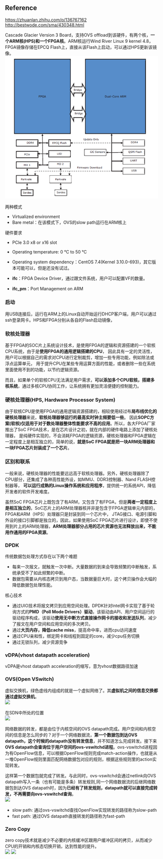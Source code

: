 ## Reference
https://zhuanlan.zhihu.com/p/136767162 </br>
http://bestwode.com/sma/430348.html

Cascade Glacier Version 3 Board，支持OVS offload到该硬件，有两个核，**一个ARM核(HPS)和一个FPGA核**。ARM核运行Wind River Linux 9 kernel 4.8，FPGA镜像存储在EPCQ Flash上，直接从该Flash上启动，可以通过HPS更新该镜像。
![](https://github.com/CJTSAJ/BareMetal/blob/master/picture/%E6%99%BA%E8%83%BD%E7%BD%91%E5%8D%A1.png)

两种模式
- Virtualized environment
- Bare metal：在该模式下，OVS的slow path运行在ARM核上

硬件要求
- PCIe 3.0 x8 or x16 slot
- Operating temperature: 0 °C to 50 °C
- Operating system dependency：CentOS 7.4(Kernel 3.10.0-693)，其它版本可能可以，但是还没有试过。

- **ifc**：FPGA Device Driver，通过跟文件系统，用户可以配置VF的数量。
- **ifc_pm**：Port Management on ARM

### 启动
用USB连接后，运行在ARM上的Linux自动开始运行DHCP客户端，用户可以通过ssh登录网卡。HPS和FPGA分别从各自的Flash启动镜像，

### 软核处理器
基于FPGA的SOC片上系统设计技术，是使用FPGA的逻辑和资源搭建的一个软核CPU系统，由于是**使用FPGA的通用逻辑搭建的CPU**，
因此具有一定的灵活性，用户可以根据自己的需求对CPU进行定制裁剪，增加一些专用功能，例如除法或浮点运算单元，
用于提升CPU在某些专用运算方面的性能，或者删除一些在系统里面使用不到的功能，以节约逻辑资源。

而且，如果单个的软核CPU无法满足用户需求，**可以添加多个CPU软核，搭建多核系统**，通过多核CPU协同工作，让系统拥有更加灵活便捷的控制能力。

### 硬核处理器(HPS, Hardware Processor System)
由于软核CPU是使用FPGA的通用逻辑资源搭建的，相较使用经过布**局布线优化的硬核处理器**来说，**软核处理器够运行的最高实时钟主频要低一些**。
因此**SOPC方案(软核)仅适用于对于数处理器整体性能要求不高的应用**。所以，各大FPGA厂家推出了SoC FPGA技术，是在芯片设计之初，就在内部的硬件电路上添加了硬核处理器，
是纯硬件实现的，不会消耗FPGA的逻辑资源，硬核处理器和FPGA逻辑在一定程度上是相互独立的，简单的说，**就是SoC FPGA就是把一块ARM处理器和一块FPGA芯片封装成了一个芯片**。


### 区别和联系
一般来说，硬核处理器的性能要远远高于软核处理器。另外，硬核处理器除了CPU部分，还集成了各种高性能外设，如MMU、DDR3控制器、Nand FLASH控制器等，
**可以运行成熟的Linux操作系统和应用程序**，提供统一的系统API，降低开发者的软件开发难度。

虽然SoC FPGA芯片上既包含了有ARM，又包含了有FPGA，但是**两者一定程度上是相互独立的**，SoC芯片上的ARM处理器核并非是包含于FPGA逻辑单元内部的，FPGA和ARM（HPS）处理器只是封装到同一个芯片中，
JTAG接口、电源引脚和外设的接口引脚都是独立的，因此，如果使用SoC FPGA芯片进行设计，即使不使用到片上的ARM处理器，**ARM处理器部分占用的芯片资源也无法释放出来，不能用作通用的FPGA资源**。

### DPDK
传统数据包处理方式存在以下两个难题
- 每来一次报文，就触发一次中断。大量数据的到来会导致频繁的中断触发，系统承受不了如此频繁的中断。
- 数据包需要从内核态拷贝到用户态，当数据量巨大时，这个拷贝操作会大幅的降低数据包处理性能。

核心技术
- 通过UIO技术将报文拷贝到应用空间处理。DPDK针对Intel网卡实现了基于轮询方式的**PMD（Poll Mode Drivers）驱动**，该驱动由API、用户空间运行的驱动程序构成，该驱动**使用无中断方式直接操作网卡的接收和发送队列**，减少了报文在用户空间和应用空间的多次拷贝。
- 通过**大页内存，降低cache miss**，提高命中率，进而cpu访问速度
- 通过CPU亲和性，绑定网卡和线程到固定的core，减少cpu任务切换
- 通过无锁队列，减少资源竞争

### vDPA(vhost datapath acceleration)
vDPA是vhost datapath acceleration的缩写，意为vhost数据路径加速

### OVS(Open VSwitch)
虚拟交换机，绿色虚线内组成的就是一个虚拟网络了。其**虚拟机之间的信息交换都通过虚拟交换机**。</br>
![](https://img-blog.csdn.net/20140917210046025)

在SDN中所处的位置 </br>
![](http://image-store1.oss-cn-hangzhou.aliyuncs.com/18-9-28/40575247.jpg)

网络数据的转发，都是由位于内核空间的OVS datapath完成。用户空间和内核空间的信息是怎么同步的？对于一个网络数据流，**第一个数据包到达OVS datapath，这个时候的datapath没有转发信息**，并不知道怎么完成转发。接下来**OVS datapath会查询位于用户空间的ovs-vswitchd进程**。ovs-vswitchd进程因为有OpenFlow信息，可以根据OpenFlow规则完成match-action操作，也就是从一堆OpenFlow规则里面匹配网络数据包对应的规则，根据这些规则里的action实现转发。

这样第一个数据包就完成了转发。与此同时，ovs-vswitchd会通过netlink向OVS datapath写入一条（也有可能是多条）转发规则,同一个网络数据流的后继网络数据包到达OVS datapath时，因为**已经有了转发规则，datapath就可以直接完成转发，不再需要向ovs-vswitchd查询**。</br>
![](https://pic1.zhimg.com/80/v2-41387cfa250047521687a2536f5ef2d8_hd.jpg)

- slow path: 通过ovs-vswitchd查找OpenFlow实现转发的路径称为slow-path
- fast path: 通过OVS datapath直接转发的路径称为fast-path

### Zero Copy
zero copy技术就是减少不必要的内核缓冲区跟用户缓冲区间的拷贝，从而减少CPU的开销和内核态切换开销，达到性能的提升。</br>
![](https://upload-images.jianshu.io/upload_images/207235-0c63dbf565386423.PNG?imageMogr2/auto-orient/strip|imageView2/2/w/512/format/webp)
![](https://upload-images.jianshu.io/upload_images/207235-bc756e05a212b2ef.PNG?imageMogr2/auto-orient/strip|imageView2/2/w/429/format/webp)
